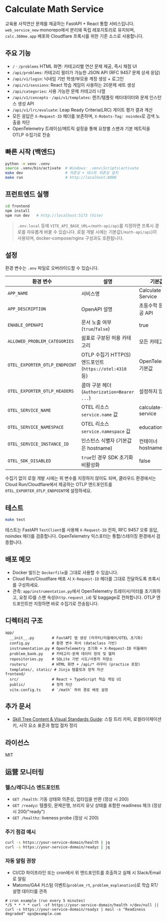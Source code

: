# Calculate Math Service

교육용 사칙연산 문제를 제공하는 FastAPI + React 통합 서비스입니다. `web_service_new` monorepo에서 분리돼 독립 레포지토리로 유지되며, `calc.360me.app` 배포와 Cloudflare 프록시를 위한 기준 소스로 사용합니다.

## 주요 기능
- `/` · `/problems` HTML 화면: 카테고리별 연산 문제 제공, 즉시 채점 UI
- `/api/problems`: 카테고리 필터가 가능한 JSON API (RFC 9457 문제 상세 응답)
- `/api/v1/login`: 닉네임 기반 학생/부모용 계정 생성 + 로그인
- `/api/v1/sessions`: React 학습 게임이 사용하는 20문제 세트 생성
- `/api/categories`: 사용 가능한 문제 카테고리 나열
- `/api/v1/concepts` · `/api/v1/templates`: 렌즈/템플릿 메타데이터와 문제 인스턴스 생성 API
- `/api/v1/lrc/evaluate`: Leap Ready Criteria(LRC) 게이트 평가 결과 계산
- 모든 응답은 `X-Request-ID` 헤더를 보존하며, `X-Robots-Tag: noindex`로 검색 노출을 차단
- OpenTelemetry 트레이싱/메트릭 설정을 통해 요청별 스팬과 기본 메트릭을 OTLP 수집기로 전송

## 빠른 시작 (백엔드)
```bash
python -m venv .venv
source .venv/bin/activate  # Windows: .venv\Scripts\activate
make dev                   # 의존성 + 테스트 의존성 설치
make run                   # http://localhost:8000
```

## 프런트엔드 실행
```bash
cd frontend
npm install
npm run dev   # http://localhost:5173 (Vite)
```

> `.env.local` 등에 `VITE_API_BASE_URL=/math-api/api`를 지정하면 프록시 경로를 자유롭게 바꿀 수 있습니다. 로컬 개발 시에는 기본값(`/math-api/api`)이 사용되며, docker-compose/nginx 구성과도 호환됩니다.

## 설정
환경 변수는 `.env` 파일로 오버라이드할 수 있습니다.

| 환경 변수 | 설명 | 기본값 |
|-----------|------|--------|
| `APP_NAME` | 서비스명 | Calculate Service |
| `APP_DESCRIPTION` | OpenAPI 설명 | 초등수학 문제 제공 API |
| `ENABLE_OPENAPI` | 문서 노출 여부 (`true`/`false`) | true |
| `ALLOWED_PROBLEM_CATEGORIES` | 쉼표로 구분된 허용 카테고리 | 모든 카테고리 |
| `OTEL_EXPORTER_OTLP_ENDPOINT` | OTLP 수집기 HTTP(S) 엔드포인트 (`https://otel:4318` 등) | OpenTelemetry 기본값 |
| `OTEL_EXPORTER_OTLP_HEADERS` | 콤마 구분 헤더 (`Authorization=Bearer ...`) | 설정하지 않음 |
| `OTEL_SERVICE_NAME` | OTEL 리소스 `service.name` 값 | calculate-service |
| `OTEL_SERVICE_NAMESPACE` | OTEL 리소스 `service.namespace` 값 | education |
| `OTEL_SERVICE_INSTANCE_ID` | 인스턴스 식별자 (기본값은 hostname) | 컨테이너 hostname |
| `OTEL_SDK_DISABLED` | `true`인 경우 SDK 초기화 비활성화 | false |

수집기 없이 로컬 개발 시에는 위 변수를 지정하지 않아도 되며, 클라우드 환경에서는 Cloud Run/Cloudflare에서 제공하는 OTLP 엔드포인트를 `OTEL_EXPORTER_OTLP_ENDPOINT`에 설정하세요.

## 테스트
```bash
make test
```
테스트는 FastAPI `TestClient`를 사용해 `X-Request-ID` 전파, RFC 9457 오류 응답, noindex 헤더를 검증합니다. OpenTelemetry 익스포터는 통합/스테이징 환경에서 검증합니다.

## 배포 메모
- Docker 빌드는 `Dockerfile`을 그대로 사용할 수 있습니다.
- Cloud Run/Cloudflare 배포 시 `X-Request-ID` 헤더를 그대로 전달하도록 프록시를 구성하세요.
- 관측: `app/instrumentation.py`에서 OpenTelemetry 트레이서/미터를 초기화하고, 요청 ID를 스팬 속성(`http.request_id`) 및 baggage로 전파합니다. OTLP 엔드포인트만 지정하면 바로 수집기로 전송됩니다.

## 디렉터리 구조
```
app/
  __init__.py        # FastAPI 앱 생성 (라우터/미들웨어/OTEL 초기화)
  config.py          # 환경 변수 파서 (dataclass 기반)
  instrumentation.py # OpenTelemetry 초기화 + X-Request-ID 미들웨어
  problem_bank.py    # 카테고리·문제 데이터 정의 및 헬퍼
  repositories.py    # SQLite 기반 시도/사용자 저장소
  routers/           # HTML 화면 + /api/* 라우터 (practice 포함)
  templates/, static/ # Jinja 템플릿과 정적 자산
frontend/
  src/               # React + TypeScript 학습 게임 UI
  public/            # 정적 자산
  vite.config.ts     # `/math` 하위 경로 배포 설정
```

## 추가 문서
- [Skill Tree Content & Visual Standards Guide](docs/skill_tree_content_guide.md): 스킬 트리 카피, 로컬라이제이션 키, 시각 요소 표준과 협업 절차 정리

## 라이선스
MIT

## 运营 모니터링

### 헬스/레디니스 엔드포인트
- `GET /health`: 기동 상태와 의존성, 업타임을 반환 (정상 시 200)
- `GET /readyz`: 템플릿, 문제은행, 브리지 유닛 상태를 포함한 readiness 체크 (정상 시 200/"ready")
- `GET /healthz`: liveness probe (정상 시 200)

### 주기 점검 예시
```bash
curl -s https://your-service-domain/health | jq
curl -s https://your-service-domain/readyz | jq
```

### 자동 알림 권장
- CI/CD 파이프라인 또는 cron에서 위 엔드포인트를 호출하고 실패 시 Slack/Email로 알림
- Matomo/GA4 커스텀 이벤트(`problem_rt`, `problem_explanation`)로 학습 RT/설명 데이터를 관측

```
# cron example (run every 5 minutes)
*/5 * * * * curl -sf https://your-service-domain/health >/dev/null || curl -s https://your-service-domain/readyz | mail -s "Readiness degraded" ops@example.com
```

